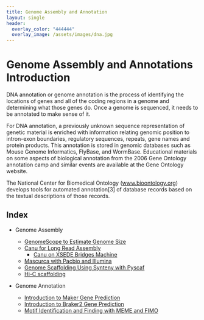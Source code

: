 ```yaml
---
title: Genome Assembly and Annotation
layout: single
header:
  overlay_color: "444444"
  overlay_image: /assets/images/dna.jpg
---
```


# Genome Assembly and Annotations Introduction

DNA annotation or genome annotation is the process of identifying the locations of genes and all of the coding regions in a genome and determining what those genes do. Once a genome is sequenced, it needs to be annotated to make sense of it.

For DNA annotation, a previously unknown sequence representation of genetic material is enriched with information relating genomic position to intron-exon boundaries, regulatory sequences, repeats, gene names and protein products. This annotation is stored in genomic databases such as Mouse Genome Informatics, FlyBase, and WormBase. Educational materials on some aspects of biological annotation from the 2006 Gene Ontology annotation camp and similar events are available at the Gene Ontology website.

The National Center for Biomedical Ontology (www.bioontology.org) develops tools for automated annotation[3] of database records based on the textual descriptions of those records.

## Index

* Genome Assembly
  * [GenomeScope to Estimate Genome Size](../GenomeAssembly/genomescope.md)
  * [Canu for Long Read Assembly](../GenomeAssembly/LongRead/Canu.md)
    * [Canu on XSEDE Bridges Machine](../GenomeAssembly/LongRead/Canu_bridges.md)
  * [Mascurca with Pacbio and Illumina](../GenomeAssembly/Hybrid/MaSuRCA.md)
  * [Genome Scaffolding Using Synteny with Pyscaf](../GenomeAssembly/Pyscaf_Synteny_Scaffolding.md)
  * [Hi-C scaffolding](../GenomeAssembly/Hybrid/Scaffolding_with_HiC_Juicer.md)

* Genome Annotation
  * [Introduction to Maker Gene Prediction](Intro_To_Maker.md)
  * [Introduction to Braker2 Gene Prediction](Intro_to_Braker2.md)
  * [Motif Identification and Finding with MEME and FIMO](MEME_Motif_Finding_In_Genomes.md)  
